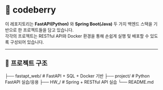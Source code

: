 # 🍓 codeberry

이 레포지토리는 **FastAPI(Python)** 와 **Spring Boot(Java)** 두 가지 백엔드 스택을 기반으로 한 프로젝트들을 담고 있습니다.  
각각의 프로젝트는 RESTful API와 Docker 환경을 통해 손쉽게 실행 및 배포할 수 있도록 구성되어 있습니다.

---

## 📂 프로젝트 구조
├── fastapt_web/ # FastAPI + SQL + Docker 기반
├── project/ # Python FastAPI 실습/응용
├── HW_/ # Spring + RESTful API 실습
└── README.md
